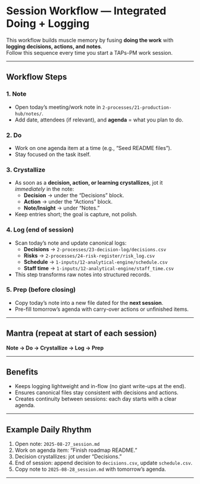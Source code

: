 # Session Workflow — Integrated Doing + Logging

This workflow builds muscle memory by fusing **doing the work** with **logging decisions, actions, and notes**.  
Follow this sequence every time you start a TAPs-PM work session.

---

## Workflow Steps

### 1. Note
- Open today’s meeting/work note in `2-processes/21-production-hub/notes/`.
- Add date, attendees (if relevant), and **agenda** = what you plan to do.

### 2. Do
- Work on one agenda item at a time (e.g., “Seed README files”).
- Stay focused on the task itself.

### 3. Crystallize
- As soon as a **decision, action, or learning crystallizes**, jot it *immediately* in the note:
  - **Decision** → under the “Decisions” block.
  - **Action** → under the “Actions” block.
  - **Note/Insight** → under “Notes.”
- Keep entries short; the goal is capture, not polish.

### 4. Log (end of session)
- Scan today’s note and update canonical logs:
  - **Decisions** → `2-processes/23-decision-log/decisions.csv`
  - **Risks** → `2-processes/24-risk-register/risk_log.csv`
  - **Schedule** → `1-inputs/12-analytical-engine/schedule.csv`
  - **Staff time** → `1-inputs/12-analytical-engine/staff_time.csv`
- This step transforms raw notes into structured records.

### 5. Prep (before closing)
- Copy today’s note into a new file dated for the **next session**.
- Pre-fill tomorrow’s agenda with carry-over actions or unfinished items.

---

## Mantra (repeat at start of each session)
**Note → Do → Crystallize → Log → Prep**

---

## Benefits
- Keeps logging lightweight and in-flow (no giant write-ups at the end).
- Ensures canonical files stay consistent with decisions and actions.
- Creates continuity between sessions: each day starts with a clear agenda.

---

## Example Daily Rhythm
1. Open note: `2025-08-27_session.md`
2. Work on agenda item: “Finish roadmap README.”
3. Decision crystallizes: jot under “Decisions.”
4. End of session: append decision to `decisions.csv`, update `schedule.csv`.
5. Copy note to `2025-08-28_session.md` with tomorrow’s agenda.

---
